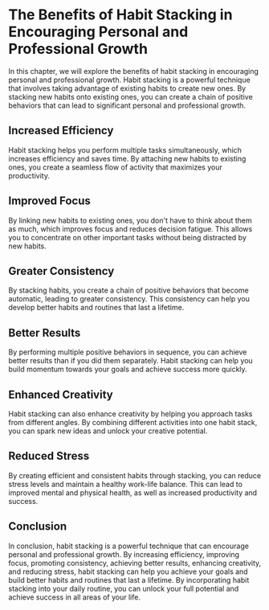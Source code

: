 The Benefits of Habit Stacking in Encouraging Personal and Professional Growth
=========================================================================================================

In this chapter, we will explore the benefits of habit stacking in encouraging personal and professional growth. Habit stacking is a powerful technique that involves taking advantage of existing habits to create new ones. By stacking new habits onto existing ones, you can create a chain of positive behaviors that can lead to significant personal and professional growth.

Increased Efficiency
--------------------

Habit stacking helps you perform multiple tasks simultaneously, which increases efficiency and saves time. By attaching new habits to existing ones, you create a seamless flow of activity that maximizes your productivity.

Improved Focus
--------------

By linking new habits to existing ones, you don't have to think about them as much, which improves focus and reduces decision fatigue. This allows you to concentrate on other important tasks without being distracted by new habits.

Greater Consistency
-------------------

By stacking habits, you create a chain of positive behaviors that become automatic, leading to greater consistency. This consistency can help you develop better habits and routines that last a lifetime.

Better Results
--------------

By performing multiple positive behaviors in sequence, you can achieve better results than if you did them separately. Habit stacking can help you build momentum towards your goals and achieve success more quickly.

Enhanced Creativity
-------------------

Habit stacking can also enhance creativity by helping you approach tasks from different angles. By combining different activities into one habit stack, you can spark new ideas and unlock your creative potential.

Reduced Stress
--------------

By creating efficient and consistent habits through stacking, you can reduce stress levels and maintain a healthy work-life balance. This can lead to improved mental and physical health, as well as increased productivity and success.

Conclusion
----------

In conclusion, habit stacking is a powerful technique that can encourage personal and professional growth. By increasing efficiency, improving focus, promoting consistency, achieving better results, enhancing creativity, and reducing stress, habit stacking can help you achieve your goals and build better habits and routines that last a lifetime. By incorporating habit stacking into your daily routine, you can unlock your full potential and achieve success in all areas of your life.


